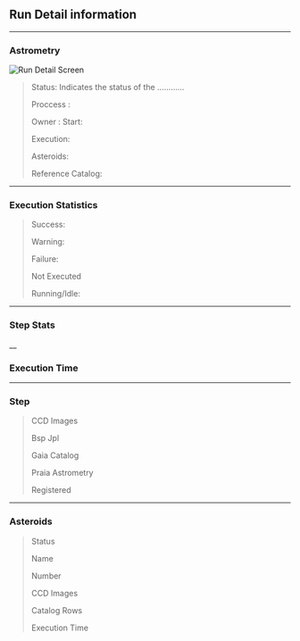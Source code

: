 ## Run Detail information   
___

### Astrometry   

  ![Run Detail Screen]()

  >Status: Indicates the status of the ............
>
>Proccess :
>
>Owner :
>Start:
>
>Execution:
>
>Asteroids:
>
>Reference Catalog: 
>

_____

### Execution Statistics


>Success:
>
>Warning:
>
>Failure:
>
>Not Executed
>
>Running/Idle:

___


### Step Stats

__


### Execution Time


___

### Step

>CCD Images
>
>Bsp Jpl
>
>Gaia Catalog
>
>Praia Astrometry
>
>Registered

___
### Asteroids

>Status
>
>Name
>
>Number
>
>CCD Images
>
>Catalog Rows
>
>Execution Time



